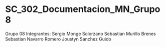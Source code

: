# SC_302_Documentacion_MN_Grupo8

Grupo 08 
Integrantes: 
Sergio Monge Solorzano
Sebastian Murillo Brenes
Sebastian Navarro Romero 
Joustyn Sanchez Guido
